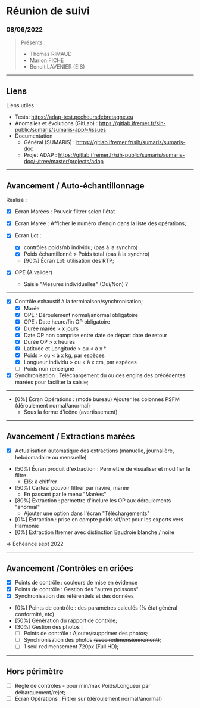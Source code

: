 # Réunion de suivi
### 08/06/2022

> Présents :
>
> - Thomas RIMAUD
> - Marion FICHE
> - Benoit LAVENIER (EIS)

---
## Liens

Liens utiles :
* Tests: https://adap-test.pecheursdebretagne.eu
* Anomalies et évolutions (GitLab) : https://gitlab.ifremer.fr/sih-public/sumaris/sumaris-app/-/issues
* Documentation
  * Général (SUMARiS) : https://gitlab.ifremer.fr/sih/sumaris/sumaris-doc
  * Projet ADAP : https://gitlab.ifremer.fr/sih-public/sumaris/sumaris-doc/-/tree/master/projects/adap

---
## Avancement / Auto-échantillonnage

Réalisé :

- [x] Écran Marées : Pouvoir filtrer selon l'état
- [x] Écran Marée : Afficher le numéro d'engin dans la liste des opérations;
- [x] Écran Lot :
  * [x] contrôles poids/nb individu; (pas à la synchro)
  * [x] Poids échantillonné > Poids total (pas à la synchro)
  * [90%] Écran Lot: utilisation des RTP;

- [x] OPE (A valider)
  * Saisie "Mesures individuelles" (Oui/Non) ? 

---

- [x] Contrôle exhaustif à la terminaison/synchronisation;
  * [x] Marée
  * [x] OPE : Déroulement normal/anormal obligatoire
  * [x] OPE : Date heure/fin OP obligatoire
  * [x] Durée marée > x jours
  * [x] Date OP non comprise entre date de départ date de retour
  * [x] Durée OP > x heures
  * [x] Latitude et Longitude > ou < à x °
  * [x] Poids > ou < à x kg, par espèces
  * [x] Longueur individu > ou < à x cm, par espèces 
  * [ ] Poids non renseigné
- [x] Synchronisation : Téléchargement du ou des engins des
  précédentes marées pour faciliter la saisie;

---

- [0%] Écran Opérations : (mode bureau) Ajouter les colonnes PSFM
    (déroulement normal/anormal)
  * Sous la forme d'icône (avertissement)

---
## Avancement / Extractions marées

- [x] Actualisation automatique des extractions (manuelle,
  journalière, hebdomadaire ou mensuelle)
- [50%] Écran produit d'extraction : Permettre de visualiser et modifier
  le filtre
  * EIS: à chiffrer 
- [50%] Cartes: pouvoir filtrer par navire, marée
  * En passant par le menu "Marées" 
- [80%] Extraction : permettre d'inclure les OP aux déroulements "anormal"
  * Ajouter une option dans l'écran "Téléchargements" 
- [0%] Extraction : prise en compte poids vif/net pour les exports vers
  Harmonie 
- [0%] Extraction Ifremer avec distinction Baudroie blanche / noire   

=> Échéance sept 2022

---

## Avancement /Contrôles en criées

- [x] Points de contrôle : couleurs de mise en évidence
- [x] Points de contrôle : Gestion des "autres poissons"
- [x] Synchronisation des référentiels et des données
- [0%] Points de contrôle : des paramètres calculés (% état général
  conformité, etc)
- [50%] Génération du rapport de contrôle;
- [30%] Gestion des photos :
  * [ ] Points de contrôle : Ajouter/supprimer des photos;
  * [ ] Synchronisation des photos ~~(avec redimensionnement)~~;
  * [ ] 1 seul redimensement 720px (Full HD);

---

## Hors périmètre

- [ ] Règle de contrôles - pour min/max Poids/Longueur par débarquement/rejet;
- [ ] Écran Opérations : Filtrer sur (déroulement normal/anormal)
